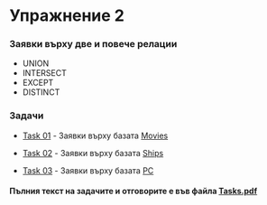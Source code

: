 # Упражнение 2

### Заявки върху две и повече релации

- UNION
- INTERSECT
- EXCEPT
- DISTINCT

### Задачи
- [Task 01](<./Task01/>) - Заявки върху базата [Movies](<../Scripts/Movies.sql>)

- [Task 02](<./Task02/>) - Заявки върху базата [Ships](<../Scripts/Movies.sql>)

- [Task 03](<./Task03/>) - Заявки върху базата [PC](<../Scripts/Movies.sql>)

#### Пълния текст на задачите и отговорите е във файла [Tasks.pdf](<./Tasks.pdf>)